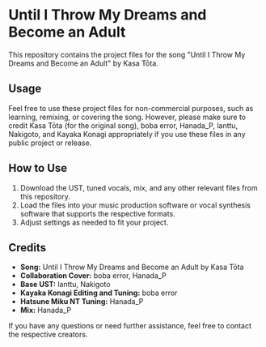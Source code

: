 # Until I Throw My Dreams and Become an Adult

This repository contains the project files for the song "Until I Throw My Dreams and Become an Adult" by Kasa Tōta.

## Usage

Feel free to use these project files for non-commercial purposes, such as learning, remixing, or covering the song. However, please make sure to credit Kasa Tōta (for the original song), boba error, Hanada_P, lanttu, Nakigoto, and Kayaka Konagi appropriately if you use these files in any public project or release.

## How to Use

1. Download the UST, tuned vocals, mix, and any other relevant files from this repository.
2. Load the files into your music production software or vocal synthesis software that supports the respective formats.
3. Adjust settings as needed to fit your project.

## Credits

- **Song:** Until I Throw My Dreams and Become an Adult by Kasa Tōta
- **Collaboration Cover:** boba error, Hanada_P
- **Base UST:** lanttu, Nakigoto
- **Kayaka Konagi Editing and Tuning:** boba error
- **Hatsune Miku NT Tuning:** Hanada_P
- **Mix:** Hanada_P

If you have any questions or need further assistance, feel free to contact the respective creators.
